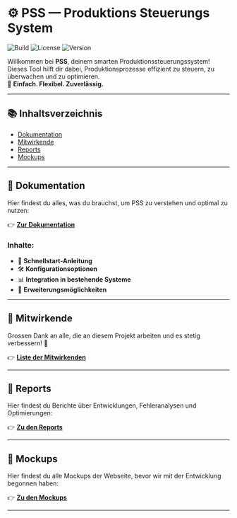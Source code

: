 # ⚙️ **PSS — Produktions Steuerungs System**

![Build](https://img.shields.io/badge/tests-passed-darkgreen)
![License](https://img.shields.io/badge/license-MIT-blue)
![Version](https://img.shields.io/badge/version-1.0.0-brightgreen)

Willkommen bei **PSS**, deinem smarten Produktionssteuerungssystem!  
Dieses Tool hilft dir dabei, Produktionsprozesse effizient zu steuern, zu überwachen und zu optimieren.  
🔧 **Einfach. Flexibel. Zuverlässig.**

---

## 📚 Inhaltsverzeichnis

- [Dokumentation](#-dokumentation)
- [Mitwirkende](#-mitwirkende)
- [Reports](#-reports)
- [Mockups](#-mockups)

---

## 📖 Dokumentation

Hier findest du alles, was du brauchst, um PSS zu verstehen und optimal zu nutzen:

👉 [**Zur Dokumentation**](docs/README.md)

### Inhalte:

- 🚀 **Schnellstart-Anleitung**
- 🛠️ **Konfigurationsoptionen**
- 📊 **Integration in bestehende Systeme**
- 🧩 **Erweiterungsmöglichkeiten**

---

## 👥 Mitwirkende

Grossen Dank an alle, die an diesem Projekt arbeiten und es stetig verbessern! 🎉

👉 [**Liste der Mitwirkenden**](docs/CONTRIBUTING.md)

---

## 📝 Reports

Hier findest du Berichte über Entwicklungen, Fehleranalysen und Optimierungen:

👉 [**Zu den Reports**](docs/REPORTS.md)

---

## 📃 Mockups

Hier findest du alle Mockups der Webseite, bevor wir mit der Entwicklung begonnen haben:

👉 [**Zu den Mockups**](docs/MOCKUPS.md)

---
